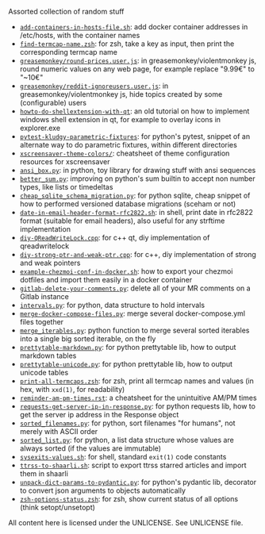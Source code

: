 Assorted collection of random stuff

- [`add-containers-in-hosts-file.sh`](add-containers-in-hosts-file.sh): add docker container addresses in /etc/hosts, with the container names
- [`find-termcap-name.zsh`](find-termcap-name.zsh): for zsh, take a key as input, then print the corresponding termcap name
- [`greasemonkey/round-prices.user.js`](greasemonkey/round-prices.user.js): in greasemonkey/violentmonkey js, round numeric values on any web page, for example replace "9.99€" to "~10€"
- [`greasemonkey/reddit-ignoreusers.user.js`](greasemonkey/reddit-ignoreusers.user.js): in greasemonkey/violentmonkey js, hide topics created by some (configurable) users
- [`howto-do-shellextension-with-qt`](howto-do-shellextension-with-qt): an old tutorial on how to implement windows shell extension in qt, for example to overlay icons in explorer.exe
- [`pytest-kludgy-parametric-fixtures`](pytest-kludgy-parametric-fixtures): for python's pytest, snippet of an alternate way to do parametric fixtures, within different directories
- [`xscreensaver-theme-colors/`](xscreensaver-theme-colors/): cheatsheet of theme configuration resources for xscreensaver
- [`ansi_box.py`](ansi_box.py): in python, toy library for drawing stuff with ansi sequences
- [`better_sum.py`](better_sum.py): improving on python's sum builtin to accept non number types, like lists or timedeltas
- [`cheap_sqlite_schema_migration.py`](cheap_sqlite_schema_migration.py): for python sqlite, cheap snippet of how to performed versioned database migrations (sceham or not)
- [`date-in-email-header-format-rfc2822.sh`](date-in-email-header-format-rfc2822.sh): in shell, print date in rfc2822 format (suitable for email headers), also useful for any strftime implementation
- [`diy-QReadWriteLock.cpp`](diy-QReadWriteLock.cpp): for c++ qt, diy implementation of qreadwritelock
- [`diy-strong-ptr-and-weak-ptr.cpp`](diy-strong-ptr-and-weak-ptr.cpp): for c++, diy implementation of strong and weak pointers
- [`example-chezmoi-conf-in-docker.sh`](example-chezmoi-conf-in-docker.sh): how to export your chezmoi dotfiles and import them easily in a docker container
- [`gitlab-delete-your-comments.py`](gitlab-delete-your-comments.py): delete all of your MR comments on a Gitlab instance
- [`intervals.py`](intervals.py): for python, data structure to hold intervals
- [`merge-docker-compose-files.py`](merge-docker-compose-files.py): merge several docker-compose.yml files together
- [`merge_iterables.py`](merge_iterables.py): python function to merge several sorted iterables into a single big sorted iterable, on the fly
- [`prettytable-markdown.py`](prettytable-markdown.py): for python prettytable lib, how to output markdown tables
- [`prettytable-unicode.py`](prettytable-unicode.py): for python prettytable lib, how to output unicode tables
- [`print-all-termcaps.zsh`](print-all-termcaps.zsh): for zsh, print all termcap names and values (in hex, with `xxd(1)`, for readability)
- [`reminder-am-pm-times.rst`](reminder-am-pm-times.rst): a cheatsheet for the unintuitive AM/PM times
- [`requests-get-server-ip-in-response.py`](requests-get-server-ip-in-response.py): for python requests lib, how to get the server ip address in the Response object
- [`sorted_filenames.py`](sorted_filenames.py): for python, sort filenames "for humans", not merely with ASCII order
- [`sorted_list.py`](sorted_list.py): for python, a list data structure whose values are always sorted (if the values are immutable)
- [`sysexits-values.sh`](sysexits-values.sh): for shell, standard `exit(1)` code constants
- [`ttrss-to-shaarli.sh`](ttrss-to-shaarli.sh): script to export ttrss starred articles and import them in shaarli
- [`unpack-dict-params-to-pydantic.py`](unpack-dict-params-to-pydantic.py): for python's pydantic lib, decorator to convert json arguments to objects automatically
- [`zsh-options-status.zsh`](zsh-options-status.zsh): for zsh, show current status of all options (think setopt/unsetopt)

All content here is licensed under the UNLICENSE. See UNLICENSE file.
